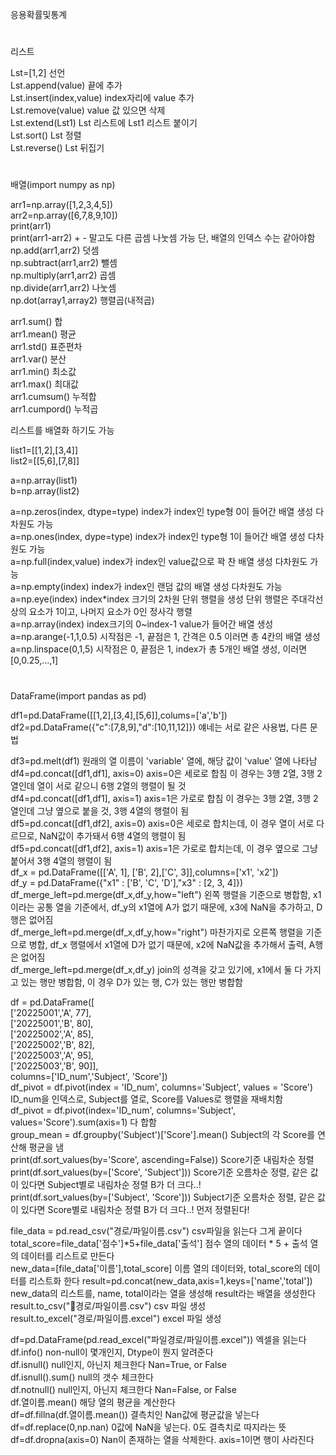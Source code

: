 응용확률및통계
#
리스트

Lst=[1,2] 선언  
Lst.append(value) 끝에 추가  
Lst.insert(index,value) index자리에 value 추가  
Lst.remove(value) value 값 있으면 삭제  
Lst.extend(Lst1) Lst 리스트에 Lst1 리스트 붙이기  
Lst.sort() Lst 정렬  
Lst.reverse() Lst 뒤집기  
#
배열(import numpy as np)  
  
arr1=np.array([1,2,3,4,5])  
arr2=np.array([6,7,8,9,10])  
print(arr1)  
print(arr1-arr2)  + - 말고도 다른 곱셈 나눗셈 가능 단, 배열의 인덱스 수는 같아야함  
np.add(arr1,arr2)  덧셈  
np.subtract(arr1,arr2) 뺄셈  
np.multiply(arr1,arr2) 곱셈  
np.divide(arr1,arr2) 나눗셈  
np.dot(array1,array2) 행렬곱(내적곱)  
  
arr1.sum() 합  
arr1.mean() 평균  
arr1.std() 표준편차  
arr1.var() 분산  
arr1.min() 최소값  
arr1.max() 최대값  
arr1.cumsum() 누적합  
arr1.cumpord() 누적곱  
  
리스트를 배열화 하기도 가능  
  
list1=[[1,2],[3,4]]  
list2=[[5,6],[7,8]]  
  
a=np.array(list1)  
b=np.array(list2)  
  
a=np.zeros(index, dtype=type) index가 index인 type형 0이 들어간 배열 생성 다차원도 가능  
a=np.ones(index, dype=type) index가 index인 type형 1이 들어간 배열 생성 다차원도 가능  
a=np.full(index,value) index가 index인 value값으로 꽉 찬 배열 생성 다차원도 가능  
a=np.empty(index) index가 index인 랜덤 값의 배열 생성 다차원도 가능  
a=np.eye(index) index*index 크기의 2차원 단위 행렬을 생성 단위 행렬은 주대각선상의 요소가 1이고, 나머지 요소가 0인 정사각 행렬  
a=np.array(index) index크기의 0~index-1 value가 들어간 배열 생성  
a=np.arange(-1,1,0.5) 시작점은 -1, 끝점은 1, 간격은 0.5 이러면 총 4칸의 배열 생성  
a=np.linspace(0,1,5) 시작점은 0, 끝점은 1, index가 총 5개인 배열 생성, 이러면 [0,0.25,...,1]  
#
DataFrame(import pandas as pd)

df1=pd.DataFrame([[1,2],[3,4],[5,6]],colums=['a','b'])  
df2=pd.DataFrame({"c":[7,8,9],"d":[10,11,12]})  얘네는 서로 같은 사용법, 다른 문법  

df3=pd.melt(df1) 원래의 열 이름이 'variable' 열에, 해당 값이 'value' 열에 나타남  
df4=pd.concat([df1,df1], axis=0) axis=0은 세로로 합침 이 경우는 3행 2열, 3행 2열인데 열이 서로 같으니 6행 2열의 행렬이 될 것  
df4=pd.concat([df1,df1], axis=1) axis=1은 가로로 합침 이 경우는 3행 2열, 3행 2열인데 그냥 옆으로 붙을 것, 3행 4열의 행렬이 됨  
df5=pd.concat([df1,df2], axis=0) axis=0은 세로로 합치는데, 이 경우 열이 서로 다르므로, NaN값이 추가돼서 6행 4열의 행렬이 됨  
df5=pd.concat([df1,df2], axis=1) axis=1은 가로로 합치는데, 이 경우 옆으로 그냥 붙어서 3행 4열의 행렬이 됨  
df_x = pd.DataFrame([['A', 1], ['B', 2],['C', 3]],columns=['x1', 'x2'])  
df_y = pd.DataFrame({"x1" : ['B', 'C', 'D'],"x3" : [2, 3, 4]})  
df_merge_left=pd.merge(df_x,df_y,how="left") 왼쪽 행렬을 기준으로 병합함, x1이라는 공통 열을 기준에서, df_y의 x1열에 A가 없기 때문에, x3에 NaN을 추가하고, D행은 없어짐  
df_merge_left=pd.merge(df_x,df_y,how="right") 마찬가지로 오른쪽 행렬을 기준으로 병합, df_x 행렬에서 x1열에 D가 없기 때문에, x2에 NaN값을 추가해서 출력, A행은 없어짐  
df_merge_left=pd.merge(df_x,df_y) join의 성격을 갖고 있기에, x1에서 둘 다 가지고 있는 행만 병합함, 이 경우 D가 있는 행, C가 있는 행만 병합함  

df = pd.DataFrame([  
   ['20225001','A', 77],  
   ['20225001','B', 80],  
   ['20225002','A', 85],  
   ['20225002','B', 82],  
   ['20225003','A', 95],  
   ['20225003','B', 90]],  
    columns=['ID_num','Subject', 'Score'])  
df_pivot = df.pivot(index = 'ID_num', columns='Subject', values = 'Score') ID_num을 인덱스로, Subject를 열로, Score를 Values로 행렬을 재배치함  
df_pivot = df.pivot(index='ID_num', columns='Subject', values='Score').sum(axis=1) 다 합함  
group_mean = df.groupby('Subject')['Score'].mean() Subject의 각 Score를 연산해 평균을 냄  
print(df.sort_values(by='Score', ascending=False)) Score기준 내림차순 정렬  
print(df.sort_values(by=['Score', 'Subject'])) Score기준 오름차순 정렬, 같은 값이 있다면 Subject별로 내림차순 정렬 B가 더 크다..!  
print(df.sort_values(by=['Subject', 'Score'])) Subject기준 오름차순 정렬, 같은 값이 있다면 Score별로 내림차순 정렬 B가 더 크다..! 먼저 정렬된다!  
  
file_data = pd.read_csv("경로/파일이름.csv") csv파일을 읽는다 그게 끝이다  
total_score=file_data['점수']*5+file_data['출석'] 점수 열의 데이터 * 5 + 출석 열의 데이터를 리스트로 만든다  
new_data=[file_data['이름'],total_score] 이름 열의 데이터와, total_score의 데이터를 리스트화 한다 
result=pd.concat(new_data,axis=1,keys=['name','total'])  new_data의 리스트를, name, total이라는 열을 생성해 result라는 배열을 생성한다  
result.to_csv("경로/파일이름.csv") csv 파일 생성  
result.to_excel("경로/파일이름.excel") excel 파일 생성  
  
df=pd.DataFrame(pd.read_excel("파일경로/파일이름.excel")) 엑셀을 읽는다  
df.info() non-null이 몇개인지, Dtype이 뭔지 알려준다  
df.isnull() null인지, 아닌지 체크한다 Nan=True, or False  
df.isnull().sum() null의 갯수 체크한다  
df.notnull() null인지, 아닌지 체크한다 Nan=False, or False  
df.열이름.mean() 해당 열의 평균을 계산한다  
df=df.fillna(df.열이름.mean()) 결측치인 Nan값에 평균값을 넣는다  
df=df.replace(0,np.nan) 0값에 NaN을 넣는다. 0도 결측치로 따지라는 뜻  
df=df.dropna(axis=0) Nan이 존재하는 열을 삭제한다. axis=1이면 행이 사라진다  
